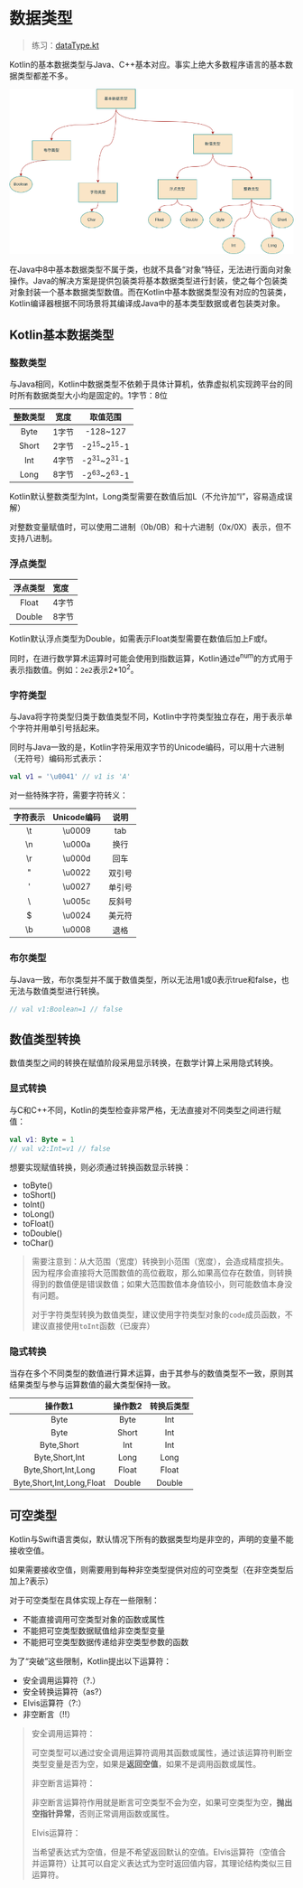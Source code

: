 # 数据类型

> 练习：[dataType.kt](https://github.com/Free-Aaron-Li/learn_kotlin/blob/master/Part1/src/com/dataType.kt)

Kotlin的基本数据类型与Java、C++基本对应。事实上绝大多数程序语言的基本数据类型都差不多。

![基本数据类型](./assets/基本数据类型.png)

在Java中8中基本数据类型不属于类，也就不具备“对象”特征，无法进行面向对象操作。Java的解决方案是提供包装类将基本数据类型进行封装，使之每个包装类对象封装一个基本数据类型数值。而在Kotlin中基本数据类型没有对应的包装类，Kotlin编译器根据不同场景将其编译成Java中的基本类型数据或者包装类对象。

## Kotlin基本数据类型

### 整数类型

与Java相同，Kotlin中数据类型不依赖于具体计算机，依靠虚拟机实现跨平台的同时所有数据类型大小均是固定的。1字节：8位

| 整数类型  | 宽度  |               取值范围               |
|:-----:|:---:|:--------------------------------:|
| Byte  | 1字节 |             -128~127             |
| Short | 2字节 | -2<sup>15</sup>~2<sup>15</sup>-1 |
|  Int  | 4字节 | -2<sup>31</sup>~2<sup>31</sup>-1 |
| Long  | 8字节 | -2<sup>63</sup>~2<sup>63</sup>-1 |

Kotlin默认整数类型为Int，Long类型需要在数值后加L（不允许加“l”，容易造成误解）

对整数变量赋值时，可以使用二进制（0b/0B）和十六进制（0x/0X）表示，但不支持八进制。

### 浮点类型

|  浮点类型  | 宽度  |
|:------:|:----|
| Float  | 4字节 |
| Double | 8字节 |

Kotlin默认浮点类型为Double，如需表示Float类型需要在数值后加上F或f。

同时，在进行数学算术运算时可能会使用到指数运算，Kotlin通过e<sup>num</sup>的方式用于表示指数值。例如：`2e2`表示2*10<sup>2</sup>。

### 字符类型

与Java将字符类型归类于数值类型不同，Kotlin中字符类型独立存在，用于表示单个字符并用单引号括起来。

同时与Java一致的是，Kotlin字符采用双字节的Unicode编码，可以用十六进制（无符号）编码形式表示：

```kotlin
val v1 = '\u0041' // v1 is 'A'
```

对一些特殊字符，需要字符转义：

| 字符表示 | Unicode编码 | 说明  |
|:----:|:---------:|:---:|
|  \t  |  \u0009   | tab |
|  \n  |  \u000a   | 换行  |
|  \r  |  \u000d   | 回车  |
|  \"  |  \u0022   | 双引号 |
|  \'  |  \u0027   | 单引号 |
|  \\  |  \u005c   | 反斜号 |
|  \$  |  \u0024   | 美元符 |
|  \b  |  \u0008   | 退格  |

### 布尔类型

与Java一致，布尔类型并不属于数值类型，所以无法用1或0表示true和false，也无法与数值类型进行转换。

```kotlin
// val v1:Boolean=1 // false
```

## 数值类型转换

数值类型之间的转换在赋值阶段采用显示转换，在数学计算上采用隐式转换。

### 显式转换

与C和C++不同，Kotlin的类型检查非常严格，无法直接对不同类型之间进行赋值：

```kotlin
val v1: Byte = 1
// val v2:Int=v1 // false
```

想要实现赋值转换，则必须通过转换函数显示转换：

- toByte()
- toShort()
- toInt()
- toLong()
- toFloat()
- toDouble()
- toChar()

> 需要注意到：从大范围（宽度）转换到小范围（宽度），会造成精度损失。因为程序会直接将大范围数值的高位截取，那么如果高位存在数值，则转换得到的数值便是错误数值；如果大范围数值本身值较小，则可能数值本身没有问题。
>
> 对于字符类型转换为数值类型，建议使用字符类型对象的`code`成员函数，不建议直接使用`toInt`函数（已废弃）

### 隐式转换

当存在多个不同类型的数值进行算术运算，由于其参与的数值类型不一致，原则其结果类型与参与运算数值的最大类型保持一致。

|           操作数1            |  操作数2  | 转换后类型  |
|:-------------------------:|:------:|:------:|
|           Byte            |  Byte  |  Int   |
|           Byte            | Short  |  Int   |
|        Byte,Short         |  Int   |  Int   |
|      Byte,Short,Int       |  Long  |  Long  |
|    Byte,Short,Int,Long    | Float  | Float  |
| Byte,Short,Int,Long,Float | Double | Double |

## 可空类型

Kotlin与Swift语言类似，默认情况下所有的数据类型均是非空的，声明的变量不能接收空值。

如果需要接收空值，则需要用到每种非空类型提供对应的可空类型（在非空类型后加上?表示）

对于可空类型在具体实现上存在一些限制：

- 不能直接调用可空类型对象的函数或属性
- 不能把可空类型数据赋值给非空类型变量
- 不能把可空类型数据传递给非空类型参数的函数

为了“突破”这些限制，Kotlin提出以下运算符：

- 安全调用运算符（?.）
- 安全转换运算符（as?）
- Elvis运算符（?:）
- 非空断言（!!）

> 安全调用运算符：
>
> 可空类型可以通过安全调用运算符调用其函数或属性，通过该运算符判断空类型变量是否为空，如果是**返回空值**，如果不是调用函数或属性。
>
> 非空断言运算符：
>
> 非空断言运算符作用就是断言可空类型不会为空，如果可空类型为空，**抛出空指针异常**，否则正常调用函数或属性。
>
> Elvis运算符：
>
> 当希望表达式为空值，但是不希望返回默认的空值。Elvis运算符（空值合并运算符）让其可以自定义表达式为空时返回值内容，其理论结构类似三目运算符。


